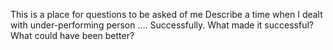 This is a place for questions to be asked of me
Describe a time when I dealt with under-performing person …. Successfully.
What made it successful? 
What could have been better?
